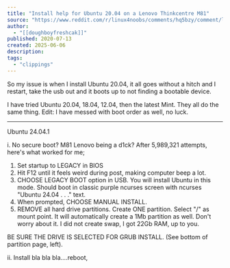 ```yaml
---
title: "Install help for Ubuntu 20.04 on a Lenovo Thinkcentre M81"
source: "https://www.reddit.com/r/linux4noobs/comments/hq5bzy/comment/lw2hxst/?context=3"
author:
  - "[[doughboyfreshcak]]"
published: 2020-07-13
created: 2025-06-06
description:
tags:
  - "clippings"
---
```

So my issue is when I install Ubuntu 20.04, it all goes without a hitch and I restart, take the usb out and it boots up to not finding a bootable device.

I have tried Ubuntu 20.04, 18.04, 12.04, then the latest Mint. They all do the same thing. Edit: I have messed with boot order as well, no luck.

---

Ubuntu 24.04.1

i. No secure boot? M81 Lenovo being a d1ck? After 5,989,321 attempts, here's what worked for me;

1. Set startup to LEGACY in BIOS
2. Hit F12 until it feels weird during post, making computer beep a lot.
3. CHOOSE LEGACY BOOT option in USB. You will install Ubuntu in this mode. Should boot in classic purple ncurses screen with ncurses "Ubuntu 24.04 . . ." text.
4. When prompted, CHOOSE MANUAL INSTALL.
5. REMOVE all hard drive partitions. Create ONE partition. Select "/" as mount point. It will automatically create a 1Mb partition as well. Don't worry about it. I did not create swap, I got 22Gb RAM, up to you.

BE SURE THE DRIVE IS SELECTED FOR GRUB INSTALL. (See bottom of partition page, left).

ii. Install bla bla bla....reboot,

